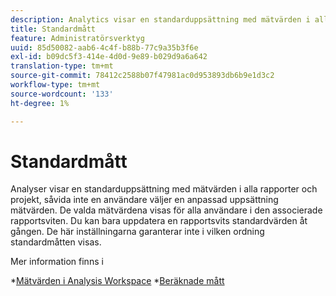 ```yaml
---
description: Analytics visar en standarduppsättning med mätvärden i alla konverteringsrapporter, såvida inte en användare väljer en anpassad uppsättning mätvärden. De valda mätvärdena visas för alla användare i den associerade rapportsviten. Du kan bara uppdatera en rapportsvits standardvärden åt gången. De här inställningarna garanterar inte i vilken ordning standardmåtten visas.
title: Standardmått
feature: Administratörsverktyg
uuid: 85d50082-aab6-4c4f-b88b-77c9a35b3f6e
exl-id: b09dc5f3-414e-4d0d-9e89-b029d9a6a642
translation-type: tm+mt
source-git-commit: 78412c2588b07f47981ac0d953893db6b9e1d3c2
workflow-type: tm+mt
source-wordcount: '133'
ht-degree: 1%

---
```


# Standardmått

Analyser visar en standarduppsättning med mätvärden i alla rapporter och projekt, såvida inte en användare väljer en anpassad uppsättning mätvärden. De valda mätvärdena visas för alla användare i den associerade rapportsviten. Du kan bara uppdatera en rapportsvits standardvärden åt gången. De här inställningarna garanterar inte i vilken ordning standardmåtten visas.

Mer information finns i

*[Mätvärden i Analysis Workspace](/help/analyze/analysis-workspace/components/apply-create-metrics.md)
*[Beräknade mått](/help/components/c-calcmetrics/cm-overview.md)
